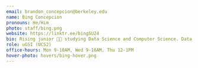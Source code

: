 ```yaml
---
email: brandon_concepcion@berkeley.edu
name: Bing Concepcion
pronouns: He/Him
photo: staff/bing.png
website: https://linktr.ee/bingSU24
bio: Rising junior 👴🏼 studying Data Science and Computer Science. Data 8 will always be my favorite class 😊
role: uGSI (UCS2)
office-hours: Mon 9-10AM, Wed 9-10AM, Thu 12-1PM
hover-photo: hovers/bing-hover.png
---
```

